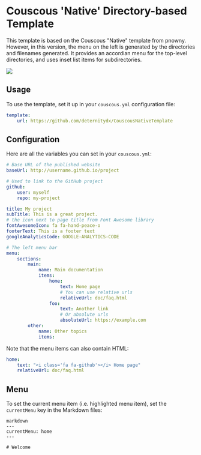 # Couscous 'Native' Directory-based Template

This template is based on the Couscous "Native" template from pnowny. However, in this version, the menu on the left is generated by the directories and filenames generated.  It provides an accordian menu for the top-level directories, and uses inset list items for subdirectories.

![](screenshot.png)

## Usage

To use the template, set it up in your `couscous.yml` configuration file:

```yaml
template:
    url: https://github.com/deternitydx/CouscousNativeTemplate
```

## Configuration

Here are all the variables you can set in your `couscous.yml`:

```yaml
# Base URL of the published website
baseUrl: http://username.github.io/project

# Used to link to the GitHub project
github:
    user: myself
    repo: my-project

title: My project
subTitle: This is a great project.
# the icon next to page title from Font Awesome library
fontAwesomeIcon: fa fa-hand-peace-o
footerText: This is a footer text
googleAnalyticsCode: GOOGLE-ANALYTICS-CODE

# The left menu bar
menu:
    sections:
        main:
            name: Main documentation
            items:
                home:
                    text: Home page
                    # You can use relative urls
                    relativeUrl: doc/faq.html
                foo:
                    text: Another link
                    # Or absolute urls
                    absoluteUrl: https://example.com
        other:
            name: Other topics
            items:
```

Note that the menu items can also contain HTML:

```yaml
home:
    text: "<i class='fa fa-github'></i> Home page"
    relativeUrl: doc/faq.html
```

## Menu

To set the current menu item (i.e. highlighted menu item), set the ```currentMenu```
key in the Markdown files:

```
markdown
---
currentMenu: home
---

# Welcome
```
